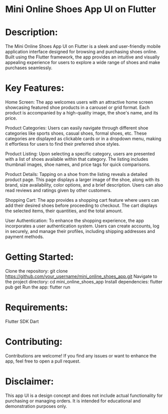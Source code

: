 # Mini Online Shoes App UI on Flutter


# Description:

The Mini Online Shoes App UI on Flutter is a sleek and user-friendly mobile application interface designed for browsing and purchasing shoes online. Built using the Flutter framework, the app provides an intuitive and visually appealing experience for users to explore a wide range of shoes and make purchases seamlessly.

# Key Features:

Home Screen: The app welcomes users with an attractive home screen showcasing featured shoe products in a carousel or grid format. Each product is accompanied by a high-quality image, the shoe's name, and its price.

Product Categories: Users can easily navigate through different shoe categories like sports shoes, casual shoes, formal shoes, etc. These categories are displayed as clickable cards or in a dropdown menu, making it effortless for users to find their preferred shoe styles.

Product Listing: Upon selecting a specific category, users are presented with a list of shoes available within that category. The listing includes thumbnail images, shoe names, and price tags for quick comparisons.

Product Details: Tapping on a shoe from the listing reveals a detailed product page. This page displays a larger image of the shoe, along with its brand, size availability, color options, and a brief description. Users can also read reviews and ratings given by other customers.

Shopping Cart: The app provides a shopping cart feature where users can add their desired shoes before proceeding to checkout. The cart displays the selected items, their quantities, and the total amount.

User Authentication: To enhance the shopping experience, the app incorporates a user authentication system. Users can create accounts, log in securely, and manage their profiles, including shipping addresses and payment methods.

# Getting Started:

Clone the repository: git clone https://github.com/your_username/mini_online_shoes_app.git
Navigate to the project directory: cd mini_online_shoes_app
Install dependencies: flutter pub get
Run the app: flutter run

# Requirements:
Flutter SDK
Dart 

# Contributing:
Contributions are welcome! If you find any issues or want to enhance the app, feel free to open a pull request.

# Disclaimer:

This app UI is a design concept and does not include actual functionality for purchasing or managing orders. It is intended for educational and demonstration purposes only.